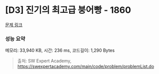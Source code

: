 # [D3] 진기의 최고급 붕어빵 - 1860 

[문제 링크](https://swexpertacademy.com/main/code/problem/problemDetail.do?contestProbId=AV5LsaaqDzYDFAXc) 

### 성능 요약

메모리: 33,940 KB, 시간: 236 ms, 코드길이: 1,290 Bytes



> 출처: SW Expert Academy, https://swexpertacademy.com/main/code/problem/problemList.do